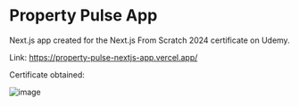 # Property Pulse App


Next.js app created for the Next.js From Scratch 2024 certificate on Udemy.

Link: https://property-pulse-nextjs-app.vercel.app/

Certificate obtained: 

![image](https://github.com/naike-drame-codelab/property-pulse-nextjs-app/assets/151172035/848c1d66-1bf1-4935-84d6-20939619ee79)
